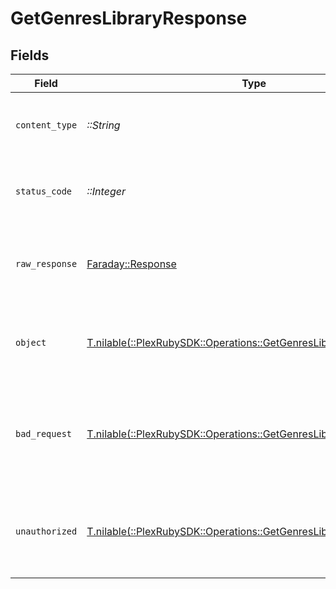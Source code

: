 # GetGenresLibraryResponse


## Fields

| Field                                                                                                                         | Type                                                                                                                          | Required                                                                                                                      | Description                                                                                                                   |
| ----------------------------------------------------------------------------------------------------------------------------- | ----------------------------------------------------------------------------------------------------------------------------- | ----------------------------------------------------------------------------------------------------------------------------- | ----------------------------------------------------------------------------------------------------------------------------- |
| `content_type`                                                                                                                | *::String*                                                                                                                    | :heavy_check_mark:                                                                                                            | HTTP response content type for this operation                                                                                 |
| `status_code`                                                                                                                 | *::Integer*                                                                                                                   | :heavy_check_mark:                                                                                                            | HTTP response status code for this operation                                                                                  |
| `raw_response`                                                                                                                | [Faraday::Response](https://www.rubydoc.info/gems/faraday/Faraday/Response)                                                   | :heavy_check_mark:                                                                                                            | Raw HTTP response; suitable for custom response parsing                                                                       |
| `object`                                                                                                                      | [T.nilable(::PlexRubySDK::Operations::GetGenresLibraryResponseBody)](../../models/operations/getgenreslibraryresponsebody.md) | :heavy_minus_sign:                                                                                                            | Successful response containing media container data.                                                                          |
| `bad_request`                                                                                                                 | [T.nilable(::PlexRubySDK::Operations::GetGenresLibraryBadRequest)](../../models/operations/getgenreslibrarybadrequest.md)     | :heavy_minus_sign:                                                                                                            | Bad Request - A parameter was not specified, or was specified incorrectly.                                                    |
| `unauthorized`                                                                                                                | [T.nilable(::PlexRubySDK::Operations::GetGenresLibraryUnauthorized)](../../models/operations/getgenreslibraryunauthorized.md) | :heavy_minus_sign:                                                                                                            | Unauthorized - Returned if the X-Plex-Token is missing from the header or query.                                              |